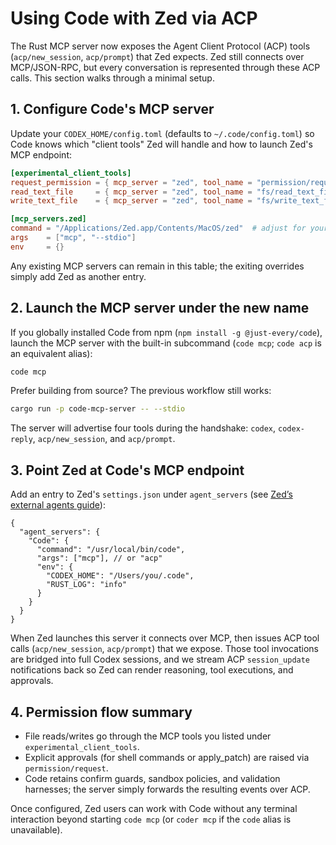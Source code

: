 # Using Code with Zed via ACP

The Rust MCP server now exposes the Agent Client Protocol (ACP) tools (`acp/new_session`, `acp/prompt`) that Zed expects. Zed still connects over MCP/JSON-RPC, but every conversation is represented through these ACP calls. This section walks through a minimal setup.

## 1. Configure Code's MCP server

Update your `CODEX_HOME/config.toml` (defaults to `~/.code/config.toml`) so Code knows which "client tools" Zed will handle and how to launch Zed's MCP endpoint:

```toml
[experimental_client_tools]
request_permission = { mcp_server = "zed", tool_name = "permission/request" }
read_text_file     = { mcp_server = "zed", tool_name = "fs/read_text_file" }
write_text_file    = { mcp_server = "zed", tool_name = "fs/write_text_file" }

[mcp_servers.zed]
command = "/Applications/Zed.app/Contents/MacOS/zed"  # adjust for your OS
args    = ["mcp", "--stdio"]
env     = {}
```

Any existing MCP servers can remain in this table; the exiting overrides simply add Zed as another entry.

## 2. Launch the MCP server under the new name

If you globally installed Code from npm (`npm install -g @just-every/code`), launch the MCP server with the built-in subcommand (`code mcp`; `code acp` is an equivalent alias):

```bash
code mcp
```

Prefer building from source? The previous workflow still works:

```bash
cargo run -p code-mcp-server -- --stdio
```

The server will advertise four tools during the handshake: `codex`, `codex-reply`, `acp/new_session`, and `acp/prompt`.

## 3. Point Zed at Code's MCP endpoint

Add an entry to Zed's `settings.json` under `agent_servers` (see [Zed’s external agents guide](https://zed.dev/docs/ai/external-agents#add-custom-agents)):

```jsonc
{
  "agent_servers": {
    "Code": {
      "command": "/usr/local/bin/code",
      "args": ["mcp"], // or "acp"
      "env": {
        "CODEX_HOME": "/Users/you/.code",
        "RUST_LOG": "info"
      }
    }
  }
}
```

When Zed launches this server it connects over MCP, then issues ACP tool calls (`acp/new_session`, `acp/prompt`) that we expose. Those tool invocations are bridged into full Codex sessions, and we stream ACP `session_update` notifications back so Zed can render reasoning, tool executions, and approvals.

## 4. Permission flow summary

- File reads/writes go through the MCP tools you listed under `experimental_client_tools`.
- Explicit approvals (for shell commands or apply_patch) are raised via `permission/request`.
- Code retains confirm guards, sandbox policies, and validation harnesses; the server simply forwards the resulting events over ACP.

Once configured, Zed users can work with Code without any terminal interaction beyond starting `code mcp` (or `coder mcp` if the `code` alias is unavailable).
